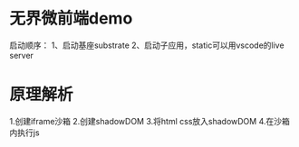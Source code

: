 # 无界微前端demo
启动顺序：
1、启动基座substrate
2、启动子应用，static可以用vscode的live server

# 原理解析
1.创建iframe沙箱
2.创建shadowDOM
3.将html css放入shadowDOM
4.在沙箱内执行js
